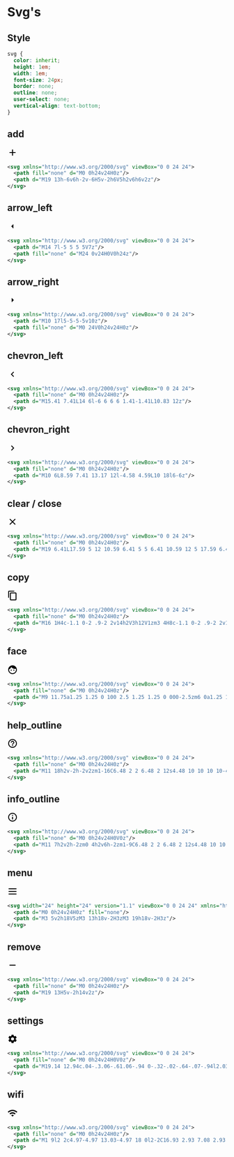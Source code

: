 # Svg's

<style>
  [class^="language-"] {
      white-space: pre-wrap !important;
      word-wrap: break-word !important;
  }
  svg {
    color: inherit;
    height: 1em;
    width: 1em;
    font-size: 24px;
    border: none;
    outline: none;
    user-select: none;
    vertical-align: text-bottom;
  }
</style>

## Style
``` css
svg {
  color: inherit;
  height: 1em;
  width: 1em;
  font-size: 24px;
  border: none;
  outline: none;
  user-select: none;
  vertical-align: text-bottom;
}
```

## add
<svg xmlns="http://www.w3.org/2000/svg" viewBox="0 0 24 24">
  <path fill="none" d="M0 0h24v24H0z"/>
  <path d="M19 13h-6v6h-2v-6H5v-2h6V5h2v6h6v2z"/>
</svg>

``` svg
<svg xmlns="http://www.w3.org/2000/svg" viewBox="0 0 24 24">
  <path fill="none" d="M0 0h24v24H0z"/>
  <path d="M19 13h-6v6h-2v-6H5v-2h6V5h2v6h6v2z"/>
</svg>
```

## arrow_left
<svg xmlns="http://www.w3.org/2000/svg" viewBox="0 0 24 24">
  <path d="M14 7l-5 5 5 5V7z"/>
  <path fill="none" d="M24 0v24H0V0h24z"/>
</svg>

```svg
<svg xmlns="http://www.w3.org/2000/svg" viewBox="0 0 24 24">
  <path d="M14 7l-5 5 5 5V7z"/>
  <path fill="none" d="M24 0v24H0V0h24z"/>
</svg>
```

## arrow_right
<svg xmlns="http://www.w3.org/2000/svg" viewBox="0 0 24 24">
  <path d="M10 17l5-5-5-5v10z"/>
  <path fill="none" d="M0 24V0h24v24H0z"/>
</svg>

```svg
<svg xmlns="http://www.w3.org/2000/svg" viewBox="0 0 24 24">
  <path d="M10 17l5-5-5-5v10z"/>
  <path fill="none" d="M0 24V0h24v24H0z"/>
</svg>
```

## chevron_left
<svg xmlns="http://www.w3.org/2000/svg" viewBox="0 0 24 24">
  <path fill="none" d="M0 0h24v24H0z"/>
  <path d="M15.41 7.41L14 6l-6 6 6 6 1.41-1.41L10.83 12z"/>
</svg>

```svg
<svg xmlns="http://www.w3.org/2000/svg" viewBox="0 0 24 24">
  <path fill="none" d="M0 0h24v24H0z"/>
  <path d="M15.41 7.41L14 6l-6 6 6 6 1.41-1.41L10.83 12z"/>
</svg>
```

## chevron_right
<svg xmlns="http://www.w3.org/2000/svg" viewBox="0 0 24 24">
  <path fill="none" d="M0 0h24v24H0z"/>
  <path d="M10 6L8.59 7.41 13.17 12l-4.58 4.59L10 18l6-6z"/>
</svg>

```svg
<svg xmlns="http://www.w3.org/2000/svg" viewBox="0 0 24 24">
  <path fill="none" d="M0 0h24v24H0z"/>
  <path d="M10 6L8.59 7.41 13.17 12l-4.58 4.59L10 18l6-6z"/>
</svg>
```

## clear / close
<svg xmlns="http://www.w3.org/2000/svg" viewBox="0 0 24 24">
  <path fill="none" d="M0 0h24v24H0z"/>
  <path d="M19 6.41L17.59 5 12 10.59 6.41 5 5 6.41 10.59 12 5 17.59 6.41 19 12 13.41 17.59 19 19 17.59 13.41 12z"/>
</svg>

``` svg
<svg xmlns="http://www.w3.org/2000/svg" viewBox="0 0 24 24">
  <path fill="none" d="M0 0h24v24H0z"/>
  <path d="M19 6.41L17.59 5 12 10.59 6.41 5 5 6.41 10.59 12 5 17.59 6.41 19 12 13.41 17.59 19 19 17.59 13.41 12z"/>
</svg>
```

## copy
<svg xmlns="http://www.w3.org/2000/svg" viewBox="0 0 24 24">
  <path fill="none" d="M0 0h24v24H0z"/>
  <path d="M16 1H4c-1.1 0-2 .9-2 2v14h2V3h12V1zm3 4H8c-1.1 0-2 .9-2 2v14c0 1.1.9 2 2 2h11c1.1 0 2-.9 2-2V7c0-1.1-.9-2-2-2zm0 16H8V7h11v14z"/>
</svg>

``` svg
<svg xmlns="http://www.w3.org/2000/svg" viewBox="0 0 24 24">
  <path fill="none" d="M0 0h24v24H0z"/>
  <path d="M16 1H4c-1.1 0-2 .9-2 2v14h2V3h12V1zm3 4H8c-1.1 0-2 .9-2 2v14c0 1.1.9 2 2 2h11c1.1 0 2-.9 2-2V7c0-1.1-.9-2-2-2zm0 16H8V7h11v14z"/>
</svg>
```

## face
<svg xmlns="http://www.w3.org/2000/svg" viewBox="0 0 24 24">
  <path fill="none" d="M0 0h24v24H0z"/>
  <path d="M9 11.75a1.25 1.25 0 100 2.5 1.25 1.25 0 000-2.5zm6 0a1.25 1.25 0 100 2.5 1.25 1.25 0 000-2.5zM12 2C6.48 2 2 6.48 2 12s4.48 10 10 10 10-4.48 10-10S17.52 2 12 2zm0 18c-4.41 0-8-3.59-8-8 0-.29.02-.58.05-.86 2.36-1.05 4.23-2.98 5.21-5.37a9.974 9.974 0 0010.41 3.97c.21.71.33 1.47.33 2.26 0 4.41-3.59 8-8 8z"/>
</svg>

```svg
<svg xmlns="http://www.w3.org/2000/svg" viewBox="0 0 24 24">
  <path fill="none" d="M0 0h24v24H0z"/>
  <path d="M9 11.75a1.25 1.25 0 100 2.5 1.25 1.25 0 000-2.5zm6 0a1.25 1.25 0 100 2.5 1.25 1.25 0 000-2.5zM12 2C6.48 2 2 6.48 2 12s4.48 10 10 10 10-4.48 10-10S17.52 2 12 2zm0 18c-4.41 0-8-3.59-8-8 0-.29.02-.58.05-.86 2.36-1.05 4.23-2.98 5.21-5.37a9.974 9.974 0 0010.41 3.97c.21.71.33 1.47.33 2.26 0 4.41-3.59 8-8 8z"/>
</svg>
```

## help_outline
<svg xmlns="http://www.w3.org/2000/svg" viewBox="0 0 24 24">
  <path fill="none" d="M0 0h24v24H0z"/>
  <path d="M11 18h2v-2h-2v2zm1-16C6.48 2 2 6.48 2 12s4.48 10 10 10 10-4.48 10-10S17.52 2 12 2zm0 18c-4.41 0-8-3.59-8-8s3.59-8 8-8 8 3.59 8 8-3.59 8-8 8zm0-14c-2.21 0-4 1.79-4 4h2c0-1.1.9-2 2-2s2 .9 2 2c0 2-3 1.75-3 5h2c0-2.25 3-2.5 3-5 0-2.21-1.79-4-4-4z"/>
</svg>

```svg
<svg xmlns="http://www.w3.org/2000/svg" viewBox="0 0 24 24">
  <path fill="none" d="M0 0h24v24H0z"/>
  <path d="M11 18h2v-2h-2v2zm1-16C6.48 2 2 6.48 2 12s4.48 10 10 10 10-4.48 10-10S17.52 2 12 2zm0 18c-4.41 0-8-3.59-8-8s3.59-8 8-8 8 3.59 8 8-3.59 8-8 8zm0-14c-2.21 0-4 1.79-4 4h2c0-1.1.9-2 2-2s2 .9 2 2c0 2-3 1.75-3 5h2c0-2.25 3-2.5 3-5 0-2.21-1.79-4-4-4z"/>
</svg>
```

## info_outline
<svg xmlns="http://www.w3.org/2000/svg" viewBox="0 0 24 24">
  <path fill="none" d="M0 0h24v24H0V0z"/>
  <path d="M11 7h2v2h-2zm0 4h2v6h-2zm1-9C6.48 2 2 6.48 2 12s4.48 10 10 10 10-4.48 10-10S17.52 2 12 2zm0 18c-4.41 0-8-3.59-8-8s3.59-8 8-8 8 3.59 8 8-3.59 8-8 8z"/>
</svg>

```svg
<svg xmlns="http://www.w3.org/2000/svg" viewBox="0 0 24 24">
  <path fill="none" d="M0 0h24v24H0V0z"/>
  <path d="M11 7h2v2h-2zm0 4h2v6h-2zm1-9C6.48 2 2 6.48 2 12s4.48 10 10 10 10-4.48 10-10S17.52 2 12 2zm0 18c-4.41 0-8-3.59-8-8s3.59-8 8-8 8 3.59 8 8-3.59 8-8 8z"/>
</svg>
```

## menu
<svg width="24" height="24" version="1.1" viewBox="0 0 24 24" xmlns="http://www.w3.org/2000/svg">
  <path d="M0 0h24v24H0z" fill="none"/>
  <path d="M3 5v2h18V5zM3 13h18v-2H3zM3 19h18v-2H3z"/>
</svg>


```svg
<svg width="24" height="24" version="1.1" viewBox="0 0 24 24" xmlns="http://www.w3.org/2000/svg">
  <path d="M0 0h24v24H0z" fill="none"/>
  <path d="M3 5v2h18V5zM3 13h18v-2H3zM3 19h18v-2H3z"/>
</svg>
```

## remove
<svg xmlns="http://www.w3.org/2000/svg" viewBox="0 0 24 24">
  <path fill="none" d="M0 0h24v24H0z"/>
  <path d="M19 13H5v-2h14v2z"/>
</svg>

```svg
<svg xmlns="http://www.w3.org/2000/svg" viewBox="0 0 24 24">
  <path fill="none" d="M0 0h24v24H0z"/>
  <path d="M19 13H5v-2h14v2z"/>
</svg>
```

## settings
<svg xmlns="http://www.w3.org/2000/svg" viewBox="0 0 24 24">
  <path fill="none" d="M0 0h24v24H0V0z"/>
  <path d="M19.14 12.94c.04-.3.06-.61.06-.94 0-.32-.02-.64-.07-.94l2.03-1.58a.49.49 0 00.12-.61l-1.92-3.32a.488.488 0 00-.59-.22l-2.39.96c-.5-.38-1.03-.7-1.62-.94l-.36-2.54a.484.484 0 00-.48-.41h-3.84c-.24 0-.43.17-.47.41l-.36 2.54c-.59.24-1.13.57-1.62.94l-2.39-.96c-.22-.08-.47 0-.59.22L2.74 8.87c-.12.21-.08.47.12.61l2.03 1.58c-.05.3-.09.63-.09.94s.02.64.07.94l-2.03 1.58a.49.49 0 00-.12.61l1.92 3.32c.12.22.37.29.59.22l2.39-.96c.5.38 1.03.7 1.62.94l.36 2.54c.05.24.24.41.48.41h3.84c.24 0 .44-.17.47-.41l.36-2.54c.59-.24 1.13-.56 1.62-.94l2.39.96c.22.08.47 0 .59-.22l1.92-3.32c.12-.22.07-.47-.12-.61l-2.01-1.58zM12 15.6c-1.98 0-3.6-1.62-3.6-3.6s1.62-3.6 3.6-3.6 3.6 1.62 3.6 3.6-1.62 3.6-3.6 3.6z"/>
</svg>

```svg
<svg xmlns="http://www.w3.org/2000/svg" viewBox="0 0 24 24">
  <path fill="none" d="M0 0h24v24H0V0z"/>
  <path d="M19.14 12.94c.04-.3.06-.61.06-.94 0-.32-.02-.64-.07-.94l2.03-1.58a.49.49 0 00.12-.61l-1.92-3.32a.488.488 0 00-.59-.22l-2.39.96c-.5-.38-1.03-.7-1.62-.94l-.36-2.54a.484.484 0 00-.48-.41h-3.84c-.24 0-.43.17-.47.41l-.36 2.54c-.59.24-1.13.57-1.62.94l-2.39-.96c-.22-.08-.47 0-.59.22L2.74 8.87c-.12.21-.08.47.12.61l2.03 1.58c-.05.3-.09.63-.09.94s.02.64.07.94l-2.03 1.58a.49.49 0 00-.12.61l1.92 3.32c.12.22.37.29.59.22l2.39-.96c.5.38 1.03.7 1.62.94l.36 2.54c.05.24.24.41.48.41h3.84c.24 0 .44-.17.47-.41l.36-2.54c.59-.24 1.13-.56 1.62-.94l2.39.96c.22.08.47 0 .59-.22l1.92-3.32c.12-.22.07-.47-.12-.61l-2.01-1.58zM12 15.6c-1.98 0-3.6-1.62-3.6-3.6s1.62-3.6 3.6-3.6 3.6 1.62 3.6 3.6-1.62 3.6-3.6 3.6z"/>
</svg>
```

## wifi
<svg xmlns="http://www.w3.org/2000/svg" viewBox="0 0 24 24">
  <path fill="none" d="M0 0h24v24H0z"/>
  <path d="M1 9l2 2c4.97-4.97 13.03-4.97 18 0l2-2C16.93 2.93 7.08 2.93 1 9zm8 8l3 3 3-3a4.237 4.237 0 00-6 0zm-4-4l2 2a7.074 7.074 0 0110 0l2-2C15.14 9.14 8.87 9.14 5 13z"/>
</svg>

```svg
<svg xmlns="http://www.w3.org/2000/svg" viewBox="0 0 24 24">
  <path fill="none" d="M0 0h24v24H0z"/>
  <path d="M1 9l2 2c4.97-4.97 13.03-4.97 18 0l2-2C16.93 2.93 7.08 2.93 1 9zm8 8l3 3 3-3a4.237 4.237 0 00-6 0zm-4-4l2 2a7.074 7.074 0 0110 0l2-2C15.14 9.14 8.87 9.14 5 13z"/>
</svg>
```

## 
```svg

```

## 
```svg

```

## 
```svg

```

## 
```svg

```

## 
```svg

```

## 
```svg

```

## 
```svg

```